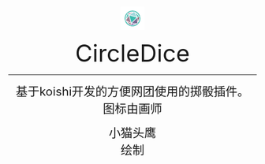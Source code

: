 <div align="center">

<img width="160" src="C%20DICE.png" style="zoom:30%;" />





<font size = 10>CircleDice</font>

------

<font size = 5>基于koishi开发的方便网团使用的掷骰插件。</font></br>
<font size = 5>图标由画师<div title="QQ:1061394518">小猫头鹰</div>绘制</font>
</div>
